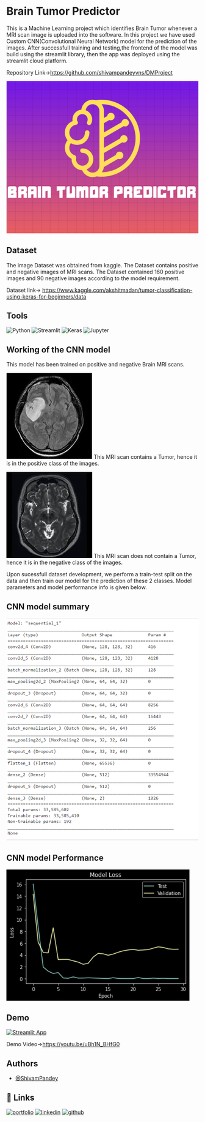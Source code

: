 
# Brain Tumor Predictor

This is a Machine Learning project which identifies Brain Tumor whenever a MRI scan image is uploaded into the software.
In this project we have used Custom CNN(Convolutional Neural Network) model for the prediction of the images.
After successfull training and testing,the frontend of the model was build using the streamlit library, then the app 
was deployed using the streamlit cloud platform.

Repository Link->https://github.com/shivampandeyvns/DMProject




![Logo](https://github.com/shivampandeyvns/DMProject/blob/main/logo2.png?raw=true)


## Dataset
The image Dataset was obtained from kaggle. The Dataset contains positive and negative images of MRI scans.
The Dataset contained 160 positive images and 90 negative images according to the model requirement.

Dataset link-> https://www.kaggle.com/akshitmadan/tumor-classification-using-keras-for-beginners/data
## Tools
![Python](https://img.shields.io/badge/Python-FFD43B?style=for-the-badge&logo=python&logoColor=darkgreen)
![Streamlit](https://img.shields.io/badge/Streamlit-FF4B4B?style=for-the-badge&logo=Streamlit&logoColor=white)
![Keras](https://img.shields.io/badge/Keras-D00000?style=for-the-badge&logo=Keras&logoColor=white)
![Jupyter](https://img.shields.io/badge/Jupyter-F37626.svg?&style=for-the-badge&logo=Jupyter&logoColor=white)

## Working of the CNN model

This model has been trained on positive and negative Brain MRI scans.

![Positive image](https://github.com/shivampandeyvns/DMProject/blob/main/Y4.jpg?raw=true)
This MRI scan contains a Tumor, hence it is in the positive class of the images.

![Negative image](https://github.com/shivampandeyvns/DMProject/blob/main/3%20no.jpg?raw=true)
This MRI scan does not contain a Tumor, hence it is in the negative class of the images.


Upon sucessfull dataset development, we perform a train-test split on the data and then train our model for the prediction of these 2 classes.
Model parameters and model performance info is given below.

## CNN model summary

![summary](https://github.com/shivampandeyvns/IBM-data-science/blob/main/Screenshot%202021-12-24%20141021.png?raw=true)


## CNN model Performance
![peformance](https://github.com/shivampandeyvns/IBM-data-science/blob/main/Screenshot%202021-12-24%20141329.png?raw=true)
## Demo
[![Streamlit App](https://static.streamlit.io/badges/streamlit_badge_black_white.svg)](https://share.streamlit.io/shivampandeyvns123/dmproject/main/app.py)


Demo Video->https://youtu.be/uBh1N_BHfG0


## Authors

- [@ShivamPandey](https://github.com/shivampandeyvns)


## 🔗 Links
[![portfolio](https://img.shields.io/badge/my_portfolio-000?style=for-the-badge&logo=ko-fi&logoColor=white)](https://sp7287.wixsite.com/shivam-portfolio)
[![linkedin](https://img.shields.io/badge/linkedin-0A66C2?style=for-the-badge&logo=linkedin&logoColor=white)](https://linkedin.com/in/shivampandey0303)
[![github](https://img.shields.io/badge/github-1DA1F2?style=for-the-badge&logo=github&logoColor=white)](https://github.com/shivampandeyvns)

